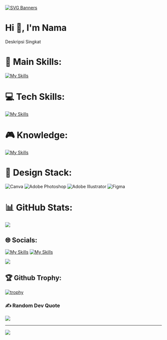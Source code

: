 [![SVG Banners](https://svg-banners.vercel.app/api?type=glitch&text1=NamaKamu&width=800&height=200)](https://github.com/Akshay090/svg-banners)

# Hi 👋, I'm Nama
Deskripsi Singkat


# 🥇 Main Skills:
[![My Skills](https://skillicons.dev/icons?i=nextjs,laravel,tailwindcss,react,express)](https://skillicons.dev)

# 💻 Tech Skills:
[![My Skills](https://skillicons.dev/icons?i=js,html,css,mysql,bootstrap,php,nextjs,laravel,tailwind,react,express)](https://skillicons.dev)

# 🎮 Knowledge:
[![My Skills](https://skillicons.dev/icons?i=docker,postman,git,github,gitlab,mint,vscode,arduino)](https://skillicons.dev)

# 🌟 Design Stack:
![Canva](https://img.shields.io/badge/Canva-%2300C4CC.svg?style=for-the-badge&logo=Canva&logoColor=white) ![Adobe Photoshop](https://img.shields.io/badge/adobe%20photoshop-%2331A8FF.svg?style=for-the-badge&logo=adobe%20photoshop&logoColor=white) ![Adobe Illustrator](https://img.shields.io/badge/adobe%20illustrator-%23FF9A00.svg?style=for-the-badge&logo=adobe%20illustrator&logoColor=white) ![Figma](https://img.shields.io/badge/figma-%23F24E1E.svg?style=for-the-badge&logo=figma&logoColor=white)

# 📊 GitHub Stats:
 ![](http://github-profile-summary-cards.vercel.app/api/cards/profile-details?username=kursimejaa&theme=github_dark) <br/>

## 🌐 Socials:
[![My Skills](https://skillicons.dev/icons?i=linkedin)](https://www.linkedin.com/in/milikmu) [![My Skills](https://skillicons.dev/icons?i=instagram)](milikmu)

<img src="https://user-images.githubusercontent.com/73097560/115834477-dbab4500-a447-11eb-908a-139a6edaec5c.gif">

## 🏆 Github Trophy:
[![trophy](https://github-profile-trophy.vercel.app/?username=ryo-ma&theme=onedark)](https://github.com/ryo-ma/github-profile-trophy)

### ✍️ Random Dev Quote
![](https://quotes-github-readme.vercel.app/api?type=horizontal&theme=radical)

---
[![](https://visitcount.itsvg.in/api?id=MadeAriya&icon=0&color=0)](https://visitcount.itsvg.in)

<!-- Proudly created with GPRM ( https://gprm.itsvg.in ) -->
